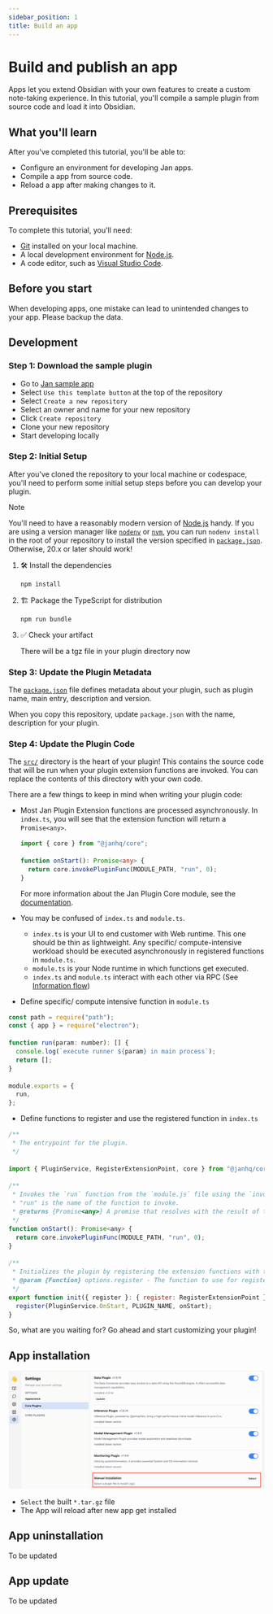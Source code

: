 ```yaml
---
sidebar_position: 1
title: Build an app
---
```


# Build and publish an app
Apps let you extend Obsidian with your own features to create a custom note-taking experience.
In this tutorial, you'll compile a sample plugin from source code and load it into Obsidian.

## What you'll learn
After you've completed this tutorial, you'll be able to:
- Configure an environment for developing Jan apps.
- Compile a app from source code.
- Reload a app after making changes to it.

## Prerequisites
To complete this tutorial, you'll need:
- [Git](https://git-scm.com/) installed on your local machine.
- A local development environment for [Node.js](https://node.js.org/en/about/).
- A code editor, such as [Visual Studio Code](https://code.visualstudio.com/).

## Before you start 
When developing apps, one mistake can lead to unintended changes to your app. Please backup the data.

## Development
### Step 1: Download the sample plugin
- Go to [Jan sample app](https://github.com/janhq/jan-sample-app)
- Select `Use this template button` at the top of the repository
- Select `Create a new repository`
- Select an owner and name for your new repository
- Click `Create repository`
- Clone your new repository
- Start developing locally

### Step 2: Initial Setup

After you've cloned the repository to your local machine or codespace, you'll need to perform some initial setup steps before you can develop your plugin.

> [!NOTE]
>
> You'll need to have a reasonably modern version of
> [Node.js](https://nodejs.org) handy. If you are using a version manager like
> [`nodenv`](https://github.com/nodenv/nodenv) or
> [`nvm`](https://github.com/nvm-sh/nvm), you can run `nodenv install` in the
> root of your repository to install the version specified in
> [`package.json`](./package.json). Otherwise, 20.x or later should work!

1. :hammer_and_wrench: Install the dependencies

   ```bash
   npm install
   ```

1. :building_construction: Package the TypeScript for distribution

   ```bash
   npm run bundle
   ```

1. :white_check_mark: Check your artifact

   There will be a tgz file in your plugin directory now

### Step 3: Update the Plugin Metadata

The [`package.json`](package.json) file defines metadata about your plugin, such as
plugin name, main entry, description and version.

When you copy this repository, update `package.json` with the name, description for your plugin.

### Step 4: Update the Plugin Code

The [`src/`](./src/) directory is the heart of your plugin! This contains the source code that will be run when your plugin extension functions are invoked. You can replace the contents of this directory with your own code.

There are a few things to keep in mind when writing your plugin code:

- Most Jan Plugin Extension functions are processed asynchronously.
  In `index.ts`, you will see that the extension function will return a `Promise<any>`.

  ```typescript
  import { core } from "@janhq/core";

  function onStart(): Promise<any> {
    return core.invokePluginFunc(MODULE_PATH, "run", 0);
  }
  ```

  For more information about the Jan Plugin Core module, see the
  [documentation](https://github.com/janhq/jan/blob/main/core/README.md).

- You may be confused of `index.ts` and `module.ts`.
  - `index.ts` is your UI to end customer with Web runtime. This one should be thin as lightweight. Any specific/ compute-intensive workload should be executed asynchronously in registered functions in `module.ts`.
  - `module.ts` is your Node runtime in which functions get executed.
  - `index.ts` and `module.ts` interact with each other via RPC (See [Information flow](./app-anatomy.md#information-flow))

- Define specific/ compute intensive function in `module.ts`
```javascript
const path = require("path");
const { app } = require("electron");

function run(param: number): [] {
  console.log(`execute runner ${param} in main process`);
  return [];
}

module.exports = {
  run,
};
```
- Define functions to register and use the registered function in `index.ts`
```javascript
/**
 * The entrypoint for the plugin.
 */

import { PluginService, RegisterExtensionPoint, core } from "@janhq/core";

/**
 * Invokes the `run` function from the `module.js` file using the `invokePluginFunc` method.
 * "run" is the name of the function to invoke.
 * @returns {Promise<any>} A promise that resolves with the result of the `run` function.
 */
function onStart(): Promise<any> {
  return core.invokePluginFunc(MODULE_PATH, "run", 0);
}

/**
 * Initializes the plugin by registering the extension functions with the given register function.
 * @param {Function} options.register - The function to use for registering the extension functions
 */
export function init({ register }: { register: RegisterExtensionPoint }) {
  register(PluginService.OnStart, PLUGIN_NAME, onStart);
}
```

So, what are you waiting for? Go ahead and start customizing your plugin!

## App installation
![Manual installation](img/build-app-1.png)
- `Select` the built `*.tar.gz` file
- The App will reload after new app get installed

## App uninstallation
To be updated

## App update
To be updated